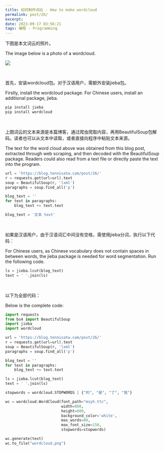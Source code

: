 ```yaml
---
title: 如何制作词云 - How to make wordcloud
permalink: post/26/
excerpt: 
date: 2023-09-17 03:56:21
tags: 编程 - Programming
---
```


下图是本文词云的照片。

The image below is a photo of a wordcloud.

![](1.png)

<br>

首先，安装wordcloud包。对于汉语用户，需额外安装jieba包。

Firstly, install the wordcloud package. For Chinese users, install an additional package, jieba.

```bash
pip install jieba
pip install wordcloud
```

<br>

上图词云的文本来源是本篇博客，通过爬虫爬取内容，再用BeautifulSoup包解码。读者也可以从文本中读取，或者直接向程序中粘贴文本来源。

The text for the word cloud above was obtained from this blog post, extracted through web scraping, and then decoded with the BeautifulSoup package. Readers could also read from a text file or directly paste the text into the program. 

```python
url = 'https://blog.tennisatw.com/post/26/'
r = requests.get(url=url).text
soup = BeautifulSoup(r, 'lxml')
paragraphs = soup.find_all('p')

blog_text = ''
for text in paragraphs:
    blog_text += text.text
```
```python
blog_text = '文本 text'
```
<br>

如果是汉语用户，由于汉语词汇中间没有空格，需使用jieba分词，执行以下代码：

For Chinese users, as Chinese vocabulary does not contain spaces in between words, the jieba package is needed for word segmentation. Run the following code.

```python
ls = jieba.lcut(blog_text)
text = ' '.join(ls)
```
<br>

以下为全部代码：

Below is the complete code:

```python
import requests
from bs4 import BeautifulSoup
import jieba
import wordcloud

url = 'https://blog.tennisatw.com/post/26/'
r = requests.get(url=url).text
soup = BeautifulSoup(r, 'lxml')
paragraphs = soup.find_all('p')

blog_text = ''
for text in paragraphs:
    blog_text += text.text

ls = jieba.lcut(blog_text)
text = ' '.join(ls)

stopwords = wordcloud.STOPWORDS | {"的", "是", "了", "我"}

wc = wordcloud.WordCloud(font_path="msyh.ttc",
                         width=800,
                         height=600,
                         background_color='white',
                         max_words=80,
                         max_font_size=150,
                         stopwords=stopwords)

wc.generate(text)
wc.to_file("wordcloud.png")

```